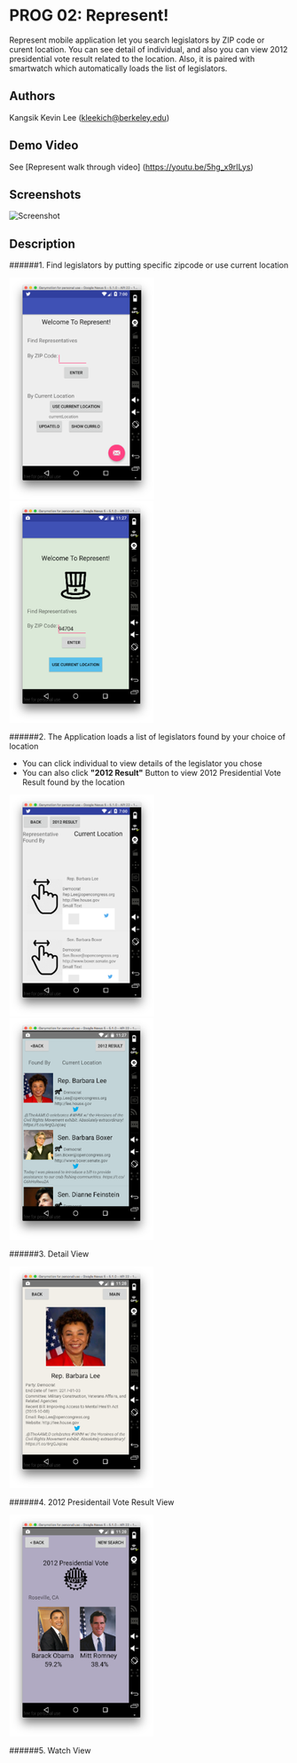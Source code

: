 # PROG 02: Represent!

Represent mobile application let you search legislators by ZIP code or curent location. You can see detail of individual, and also you can view 2012 presidential vote result related to the location. Also, it is paired with smartwatch which automatically loads the list of legislators.

## Authors

Kangsik Kevin Lee ([kleekich@berkeley.edu](mailto:kleekich@berkeley.edu))

## Demo Video

See [Represent walk through video] (https://youtu.be/5hg_x9rILys)

## Screenshots

<img src="screenshots/mainView.png" height="400" alt="Screenshot"/>


## Description

######1. Find legislators by putting specific zipcode or use current location

<img src="screenshots/oldMain.png" height="400" alt="Screenshot"/>
<img src="screenshots/newMain.png" height="400" alt="Screenshot"/>

######2. The Application loads a list of legislators found by your choice of location
  * You can click individual to view details of the legislator you chose
  * You can also click **"2012 Result"** Button to view 2012 Presidential Vote Result found by the location

<img src="screenshots/congressionalViewOld.png" height="400" alt="Screenshot"/>
<img src="screenshots/congressionalView.png" height="400" alt="Screenshot"/>

######3. Detail View

<img src="screenshots/detailView.png" height="400" alt="Screenshot"/>

######4. 2012 Presidentail Vote Result View

<img src="screenshots/voteView.png" height="400" alt="Screenshot"/>

######5. Watch View

